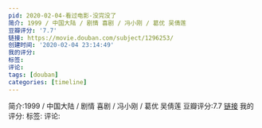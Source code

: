 ```yaml
---
pid: 2020-02-04-看过电影-没完没了
简介: 1999 / 中国大陆 / 剧情 喜剧 / 冯小刚 / 葛优 吴倩莲
豆瓣评分: '7.7'
链接: https://movie.douban.com/subject/1296253/
创建时间: '2020-02-04 23:14:49'
我的评分:
标签:
评论:
tags: [douban]
categories: [timeline]
---
```

简介:1999 / 中国大陆 / 剧情 喜剧 / 冯小刚 / 葛优 吴倩莲
豆瓣评分:7.7
[链接](https://movie.douban.com/subject/1296253/)
我的评分:
标签:
评论:
